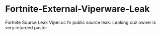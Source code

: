 # Fortnite-External-Viperware-Leak
Fortnite Source Leak Viper.cc fn public source leak. Leaking cuz owner is very retarded paster
